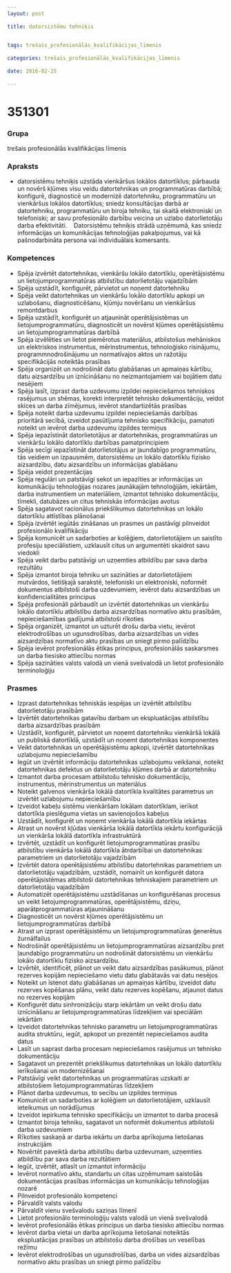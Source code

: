 ```yaml
---
layout: post
    
title: datorsistēmu tehniķis

    
tags: trešais_profesionālās_kvalifikācijas_līmenis
    
categories: trešais_profesionālās_kvalifikācijas_līmenis
    
date: 2016-02-25
    
---
```

# 351301

### Grupa
trešais profesionālās kvalifikācijas līmenis


### Apraksts

*  datorsistēmu tehniķis uzstāda vienkāršus lokālos datortīklus; pārbauda un novērš kļūmes visu veidu datortehnikas un programmatūras darbībā; konfigurē, diagnosticē un modernizē datortehniku, programmatūru un vienkāršus lokālos datortīklus; sniedz konsultācijas darbā ar datortehniku, programmatūru un biroja tehniku, tai skaitā elektroniski un telefoniski; ar savu profesionālo darbību veicina un uzlabo datorlietotāju darba efektivitāti.     Datorsistēmu tehniķis strādā uzņēmumā, kas sniedz informācijas un komunikācijas tehnoloģijas pakalpojumus, vai kā pašnodarbināta persona vai individuālais komersants.

### Kompetences

* Spēja izvērtēt datortehnikas, vienkāršu lokālo datortīklu, operētājsistēmu un lietojumprogrammatūras atbilstību datorlietotāju vajadzībām
* Spēja uzstādīt, konfigurēt, pārvietot un noņemt datortehniku
* Spēja veikt datortehnikas un vienkāršu lokālo datortīklu apkopi un uzlabošanu, diagnosticēšanu, kļūmju novēršanu un vienkāršus remontdarbus
* Spēja uzstādīt, konfigurēt un atjaunināt operētājsistēmas un lietojumprogrammatūru, diagnosticēt un novērst kļūmes operētājsistēmu un lietojumprogrammatūras darbībā
* Spēja izvēlēties un lietot piemērotus materiālus, atbilstošus mehāniskos un elektriskos instrumentus, mērinstrumentus, tehnoloģisko risinājumu, programmnodrošinājumu un normatīvajos aktos un ražotāju specifikācijās noteiktās prasības
* Spēja organizēt un nodrošināt datu glabāšanas un apmaiņas kārtību, datu aizsardzību un iznīcināšanu no neizmantojamiem vai bojātiem datu nesējiem
* Spēja lasīt, izprast darba uzdevumu izpildei nepieciešamos tehniskos rasējumus un shēmas, korekti interpretēt tehnisko dokumentāciju, veidot skices un darba zīmējumus, ievērot standartizētās prasības
* Spēja noteikt darba uzdevumu izpildei nepieciešamās darbības prioritārā secībā, izveidot pasūtījuma tehnisko specifikāciju, pamatoti noteikt un ievērot darba uzdevumu izpildes termiņus
* Spēja iepazīstināt datorlietotājus ar datortehnikas, programmatūras un vienkāršu lokālo datortīklu darbības pamatprincipiem
* Spēja secīgi iepazīstināt datorlietotājus ar ļaundabīgo programmatūru, tās veidiem un izpausmēm, datorsistēmu un lokālo datortīklu fizisko aizsardzību, datu aizsardzību un informācijas glabāšanu
* Spēja veidot prezentācijas
* Spēja regulāri un patstāvīgi sekot un iepazīties ar informācijas un komunikāciju tehnoloģijas nozares jaunākajām tehnoloģijām, iekārtām, darba instrumentiem un materiāliem, izmantot tehnisko dokumentāciju, tīmekli, datubāzes un citus tehniskās informācijas avotus
* Spēja sagatavot racionālus priekšlikumus datortehnikas un lokālo datortīklu attīstības plānošanai
* Spēja izvērtēt iegūtās zināšanas un prasmes un pastāvīgi pilnveidot profesionālo kvalifikāciju
* Spēja komunicēt un sadarboties ar kolēģiem, datorlietotājiem un saistīto profesiju speciālistiem, uzklausīt citus un argumentēti skaidrot savu viedokli
* Spēja veikt darbu patstāvīgi un uzņemties atbildību par sava darba rezultātu
* Spēja izmantot biroja tehniku un sazināties ar datorlietotājiem mutvārdos, lietišķajā sarakstē, telefoniski un elektroniski, noformēt dokumentus atbilstoši darba uzdevumiem, ievērot datu aizsardzības un konfidencialitātes principus
* Spēja profesionāli pārbaudīt un izvērtēt datortehnikas un vienkāršu lokālo datortīklu atbilstību darba aizsardzības normatīvo aktu prasībām, nepieciešamības gadījumā atbilstoši rīkoties
* Spēja organizēt, izmantot un uzturēt drošu darba vietu, ievērot elektrodrošības un ugunsdrošības, darba aizsardzības un vides aizsardzības normatīvo aktu prasības un sniegt pirmo palīdzību
* Spēja ievērot profesionālās ētikas principus, profesionālās saskarsmes un darba tiesisko attiecību normas
* Spēja sazināties valsts valodā un vienā svešvalodā un lietot profesionālo terminoloģiju

### Prasmes 
* Izprast datortehnikas tehniskās iespējas un izvērtēt atbilstību datorlietotāju prasībām
* Izvērtēt datortehnikas gatavību darbam un ekspluatācijas atbilstību darba aizsardzības prasībām
* Uzstādīt, konfigurēt, pārvietot un noņemt datortehniku vienkāršā lokālā un publiskā datortīklā, uzstādīt un noņemt datortehnikas komponentes
* Veikt datortehnikas un operētājsistēmu apkopi, izvērtēt datortehnikas uzlabojumu nepieciešamību
* Iegūt un izvērtēt informāciju datortehnikas uzlabojumu veikšanai, noteikt datortehnikas defektus un datorlietotāju kļūmes darbā ar datortehniku
* Izmantot darba procesam atbilstošu tehnisko dokumentāciju, instrumentus, mērinstrumentus un materiālus
* Noteikt galvenos vienkārša lokālā datortīkla kvalitātes parametrus un izvērtēt uzlabojumu nepieciešamību
* Izveidot kabeļu sistēmu vienkāršam lokālam datortīklam, ierīkot datortīkla pieslēguma vietas un savienojošos kabeļus
* Uzstādīt, konfigurēt un noņemt vienkārša lokālā datortīkla iekārtas
* Atrast un novērst kļūdas vienkārša lokālā datortīkla iekārtu konfigurācijā un vienkārša lokālā datortīkla infrastruktūrā
* Izvērtēt, uzstādīt un konfigurēt lietojumprogrammatūras prasību atbilstību vienkārša lokālā datortīkla ātrdarbībai un datortehnikas parametriem un datorlietotāju vajadzībām
* Izvērtēt datora operētājsistēmu atbilstību datortehnikas parametriem un datorlietotāju vajadzībām, uzstādīt, nomainīt un konfigurēt datora operētājsistēmas atbilstoši datortehnikas tehniskajiem parametriem un datorlietotāju vajadzībām
* Automatizēt operētājsistēmu uzstādīšanas un konfigurēšanas procesus un veikt lietojumprogrammatūras, operētājsistēmu, dziņu, aparātprogrammatūras atjaunināšanu
* Diagnosticēt un novērst kļūmes operētājsistēmu un lietojumprogrammatūras darbībā
* Atrast un izprast operētājsistēmu un lietojumprogrammatūras ģenerētus žurnālfailus
* Nodrošināt operētājsistēmu un lietojumprogrammatūras aizsardzību pret ļaundabīgo programmatūru un nodrošināt datorsistēmu un vienkāršu lokālo datortīklu fizisko aizsardzību.
*  Izvērtēt, identificēt, plānot un veikt datu aizsardzības pasākumus, plānot rezerves kopijām nepieciešamo vietu datu glabātavās vai datu nesējos
* Noteikt un īstenot datu glabāšanas un apmaiņas kārtību, izveidot datu rezerves kopēšanas plānu, veikt datu rezerves kopēšanu, atjaunot datus no rezerves kopijām
* Konfigurēt datu sinhronizāciju starp iekārtām un veikt drošu datu iznīcināšanu ar lietojumprogrammatūras līdzekļiem vai speciālām iekārtām
* Izveidot datortehnikas tehnisko parametru un lietojumprogrammatūras audita struktūru, iegūt, apkopot un prezentēt nepieciešamos audita datus
* Lasīt un saprast darba procesam nepieciešamos rasējumus un tehnisko dokumentāciju
* Sagatavot un prezentēt priekšlikumus datortehnikas un lokālo datortīklu ierīkošanai un modernizēšanai
* Patstāvīgi veikt datortehnikas un programmatūras uzskaiti ar atbilstošiem lietojumprogrammatūras līdzekļiem
* Plānot darba uzdevumus, to secību un izpildes termiņus
* Komunicēt un sadarboties ar kolēģiem un datorlietotājiem, uzklausīt ieteikumus un norādījumus
* Izveidot iepirkuma tehnisko specifikāciju un izmantot to darba procesā
* Izmantot biroja tehniku, sagatavot un noformēt dokumentus atbilstoši darba uzdevumiem
* Rīkoties saskaņā ar darba iekārtu un darba aprīkojuma lietošanas instrukcijām
* Novērtēt paveiktā darba atbilstību darba uzdevumam, uzņemties atbildību par sava darba rezultātiem
* Iegūt, izvērtēt, atlasīt un izmantot informāciju
* Ievērot normatīvo aktu, standartu un citas uzņēmumam saistošās dokumentācijas prasības informācijas un komunikāciju tehnoloģijas nozarē
* Pilnveidot profesionālo kompetenci
* Pārvaldīt valsts valodu
* Pārvaldīt vienu svešvalodu saziņas līmenī
* Lietot profesionālo terminoloģiju valsts valodā un vienā svešvalodā
* Ievērot profesionālās ētikas principus un darba tiesisko attiecību normas
* Ievērot darba vietai un darba aprīkojuma lietošanai noteiktās ekspluatācijas prasības un atbilstošu darba drošības un veselības režīmu
* Ievērot elektrodrošības un ugunsdrošības, darba un vides aizsardzības normatīvo aktu prasības un sniegt pirmo palīdzību